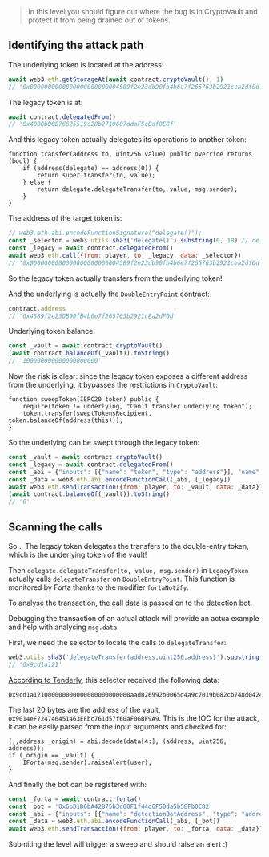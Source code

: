 > In this level you should figure out where the bug is in CryptoVault and protect it from being drained out of tokens.

## Identifying the attack path

The underlying token is located at the address:

```js
await web3.eth.getStorageAt(await contract.cryptoVault(), 1)
// '0x0000000000000000000000004589f2e23db90fb4b6e7f265763b2921cea2df0d'
```

The legacy token is at:

```js
await contract.delegatedFrom()
// '0x4080bD0B76625519c28b2710607ddaF5cBdf8E8f'
```

And this legacy token actually delegates its operations to another token:

```solidity
function transfer(address to, uint256 value) public override returns (bool) {
    if (address(delegate) == address(0)) {
        return super.transfer(to, value);
    } else {
        return delegate.delegateTransfer(to, value, msg.sender);
    }
}
```

The address of the target token is:

```js
// web3.eth.abi.encodeFunctionSignature("delegate()");
const _selector = web3.utils.sha3('delegate()').substring(0, 10) // delegate()
const _legacy = await contract.delegatedFrom()
await web3.eth.call({from: player, to: _legacy, data: _selector})
// '0x0000000000000000000000004589f2e23db90fb4b6e7f265763b2921cea2df0d'
```

So the legacy token actually transfers from the underlying token!

And the underlying is actually the `DoubleEntryPoint` contract:

```js
contract.address
// '0x4589f2e23DB90fB4b6e7f265763b2921cEa2dF0d'
```

Underlying token balance:

```js
const _vault = await contract.cryptoVault()
(await contract.balanceOf(_vault)).toString()
// '100000000000000000000'
```

Now the risk is clear: since the legacy token exposes a different address from the underlying, it bypasses the restrictions in `CryptoVault`:

```solidity
function sweepToken(IERC20 token) public {
    require(token != underlying, "Can't transfer underlying token");
    token.transfer(sweptTokensRecipient, token.balanceOf(address(this)));
}
```

So the underlying can be swept through the legacy token:

```js
const _vault = await contract.cryptoVault()
const _legacy = await contract.delegatedFrom()
const _abi = {"inputs": [{"name": "token", "type": "address"}], "name": "sweepToken", "type": "function"};
const _data = web3.eth.abi.encodeFunctionCall(_abi, [_legacy])
await web3.eth.sendTransaction({from: player, to: _vault, data: _data})
(await contract.balanceOf(_vault)).toString()
// '0'
```

## Scanning the calls

So... The legacy token delegates the transfers to the double-entry token, which is the underlying token of the vault!

Then `delegate.delegateTransfer(to, value, msg.sender)` in `LegacyToken` actually calls `delegateTransfer` on `DoubleEntryPoint`.
This function is monitored by Forta thanks to the modifier `fortaNotify`.

To analyse the transaction, the call data is passed on to the detection bot.

Debugging the transaction of an actual attack will provide an actua example and help with analysing `msg.data`.

First, we need the selector to locate the calls to `delegateTransfer`:

```js
web3.utils.sha3('delegateTransfer(address,uint256,address)').substring(0, 10)
// '0x9cd1a121'
```

[According to Tenderly][debugging-attack-transaction], this selector received the following data:

```
0x9cd1a121000000000000000000000000aad026992b0065d4a9c7019b082cb748d042411f0000000000000000000000000000000000000000000000056bc75e2d631000000000000000000000000000009014ef724746451463efbc761d57f60af06bf9a9
```

The last 20 bytes are the address of the vault, `0x9014eF724746451463EFbc761d57f60aF06BF9A9`.
This is the IOC for the attack, it can be easily parsed from the input arguments and checked for:

```solidity
(,,address _origin) = abi.decode(data[4:], (address, uint256, address));
if (_origin == _vault) {
    IForta(msg.sender).raiseAlert(user);
}
```

And finally the bot can be registered with:

```js
const _forta = await contract.forta()
const _bot = '0x6bD1D6bA42875b3d00F1f44d6F50da5b58Fb0C82'
const _abi = {"inputs": [{"name": "detectionBotAddress", "type": "address"}], "name": "setDetectionBot", "type": "function"};
const _data = web3.eth.abi.encodeFunctionCall(_abi, [_bot])
await web3.eth.sendTransaction({from: player, to: _forta, data: _data})
```

Submiting the level will trigger a sweep and should raise an alert :)

[debugging-attack-transaction]: https://dashboard.tenderly.co/tx/sepolia/0x0b5a962e87623ade5d699ba25a55f0a2b683a7d8116cfa82fda6ecc8de3d243f?trace=0.0.0
